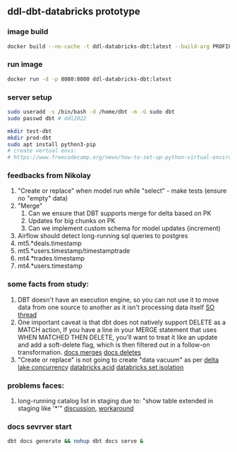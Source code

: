 ## ddl-dbt-databricks prototype

### image build
```bash
docker build --no-cache -t ddl-databricks-dbt:latest --build-arg PROFILES_FILE=${PROFILES} -f dbt.Dockerfile .
```
### run image
```bash
docker run -d -p 8080:8080 ddl-databricks-dbt:latest
```

### server setup
```bash
sudo useradd -s /bin/bash -d /home/dbt -m -G sudo dbt
sudo passwd dbt # ddl2022

mkdir test-dbt
mkdir prod-dbt
sudo apt install python3-pip
# create vertual envs:
# https://www.freecodecamp.org/news/how-to-set-up-python-virtual-environment-on-ubuntu-20-04/
```

### feedbacks from Nikolay
1. "Create or replace" when model run while "select" - make tests (ensure no "empty" data)
2. "Merge"
   1. Can we ensure that DBT supports merge for delta based on PK
   2. Updates for big chunks on PK
   3. Can we implement custom schema for model updates (increment)
3. Airflow should detect long-running sql queries to postgres
4. mt5.*deals.timestamp
4. mt5.*users.timestamp/timestamptrade
5. mt4.*trades.timestamp
5. mt4.*users.timestamp

### some facts from study:
1. DBT doesn't have an execution engine, so you can not use it to move data from one source to another as it isn't processing data itself
[SO thread](https://stackoverflow.com/questions/63002171/can-dbt-connect-to-different-databases-in-the-same-project)
2. One important caveat is that dbt does not natively support DELETE as a MATCH action, 
If you have a line in your MERGE statement that uses WHEN MATCHED THEN DELETE, 
you’ll want to treat it like an update and add a soft-delete flag, which is then filtered out in a follow-on transformation.
[docs merges](https://docs.getdbt.com/guides/migration/tools/migrating-from-stored-procedures/5-merges)
[docs deletes](https://docs.getdbt.com/guides/migration/tools/migrating-from-stored-procedures/4-deletes)
3. "Create or replace" is not going to create "data vacuum" as per 
[delta lake concurrency](https://docs.delta.io/0.4.0/delta-concurrency.html)
[databricks acid](https://docs.databricks.com/lakehouse/acid.html)
[databricks set isolation](https://docs.databricks.com/optimizations/isolation-level.html#setting-isolation-level)

### problems faces:
1. long-running catalog list in staging due to: "show table extended in staging like '*'"
   [discussion](https://github.com/dbt-labs/dbt-spark/issues/93), [workaround](https://github.com/dbt-labs/dbt-spark/issues/228)

### docs sevrver start
```bash
dbt docs generate && nohup dbt docs serve &
```


